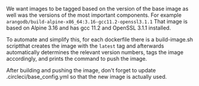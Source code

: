 We want images to be tagged based on the version of the base image as well was the versions of the most important components.
For example `arangodb/build-alpine-x86_64:3.16-gcc11.2-openssl3.1.1`
That image is based on Alpine 3.16 and has gcc 11.2 and OpenSSL 3.1.1 installed.

To automate and simplify this, for each dockerfile there is a build-image.sh scriptthat creates the image with the `latest`
tag and afterwards automatically determines the relevant version numbers, tags the image accordingly, and prints the command
to push the image.

After building and pushing the image, don't forget to update .circleci/base_config.yml so that the new image is actually used.